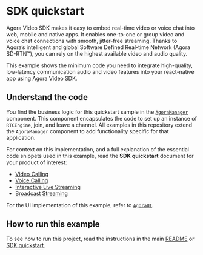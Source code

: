 # SDK quickstart

Agora Video SDK makes it easy to embed real-time video or voice chat into web, mobile and native apps. It enables one-to-one or group video and voice chat connections with smooth, jitter-free streaming. Thanks to Agora’s intelligent and global Software Defined Real-time Network (Agora SD-RTN™), you can rely on the highest available video and audio quality.

This example shows the minimum code you need to integrate high-quality, low-latency communication audio and video features into your react-native app using Agora Video SDK.

## Understand the code

You find the business logic for this quickstart sample in the [`AgoraManager`](../agora-manager/agoraManager.tsx) component. This component encapsulates the code to set up an instance of `RTCEngine`, join, and leave a channel. All examples in this repository extend the `AgoraManager` component to add functionality specific for that application.

For context on this implementation, and a full explanation of the essential code snippets used in this example, read the **SDK quickstart** document for your product of interest:

* [Video Calling](https://docs.agora.io/en/video-calling/get-started/get-started-sdk?platform=react-native)
* [Voice Calling](https://docs.agora.io/en/voice-calling/get-started/get-started-sdk?platform=react-native)
* [Interactive Live Streaming](https://docs.agora.io/en/interactive-live-streaming/get-started/get-started-sdk?platform=android)
* [Broadcast Streaming](https://docs.agora.io/en/broadcast-streaming/get-started/get-started-sdk?platform=react-native)

For the UI implementation of this example, refer to [`AgoraUI`](../agora-manager/agoraUI.tsx).

## How to run this example

To see how to run this project, read the instructions in the main [README](../../README.md) or [SDK quickstart](https://docs-beta.agora.io/en/video-calling/get-started/get-started-sdk).



